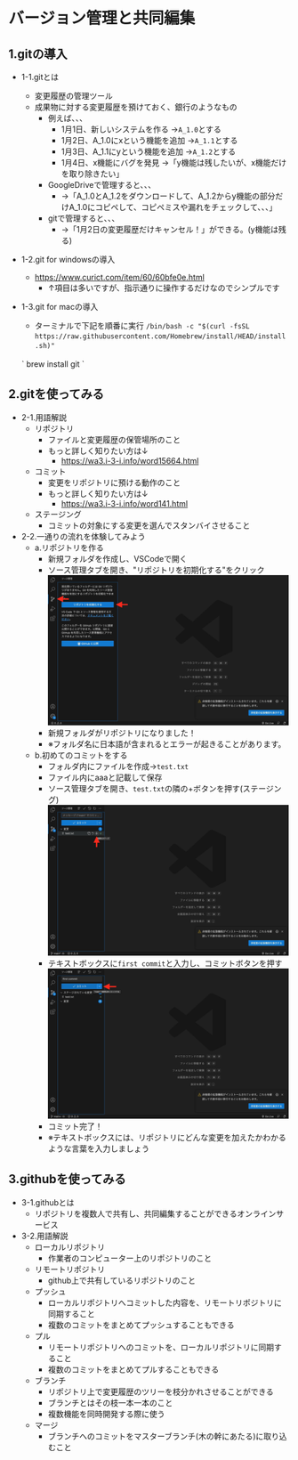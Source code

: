 # バージョン管理と共同編集
## 1.gitの導入
* 1-1.gitとは
    * 変更履歴の管理ツール
    * 成果物に対する変更履歴を預けておく、銀行のようなもの    
        * 例えば、、、
            * 1月1日、新しいシステムを作る
            →`A_1.0`とする
            * 1月2日、A_1.0にxという機能を追加
            →`A_1.1`とする
            * 1月3日、A_1.1にyという機能を追加
            →`A_1.2`とする
            * 1月4日、x機能にバグを発見
            →「y機能は残したいが、x機能だけを取り除きたい」
        * GoogleDriveで管理すると、、、
            * →「A_1.0とA_1.2をダウンロードして、A_1.2からy機能の部分だけA_1.0にコピペして、コピペミスや漏れをチェックして、、、」
        * gitで管理すると、、、
            * →「1月2日の変更履歴だけキャンセル！」ができる。(y機能は残る)
* 1-2.git for windowsの導入
    * https://www.curict.com/item/60/60bfe0e.html
        * ↑項目は多いですが、指示通りに操作するだけなのでシンプルです

* 1-3.git for macの導入
    * ターミナルで下記を順番に実行
    `
    /bin/bash -c "$(curl -fsSL https://raw.githubusercontent.com/Homebrew/install/HEAD/install.sh)"
    `
    <br>
    `
    brew install git
    `
## 2.gitを使ってみる
* 2-1.用語解説
    * リポジトリ
        * ファイルと変更履歴の保管場所のこと
        * もっと詳しく知りたい方は↓
            * https://wa3.i-3-i.info/word15664.html
    * コミット
        * 変更をリポジトリに預ける動作のこと
        * もっと詳しく知りたい方は↓
            * https://wa3.i-3-i.info/word141.html
    * ステージング
        * コミットの対象にする変更を選んでスタンバイさせること
* 2-2.一通りの流れを体験してみよう
    * a.リポジトリを作る
        * 新規フォルダを作成し、VSCodeで開く
        * ソース管理タブを開き、"リポジトリを初期化する"をクリック
        ![vscode_git](../images/vscode_git.jpg)
        * 新規フォルダがリポジトリになりました！
        * ※フォルダ名に日本語が含まれるとエラーが起きることがあります。
    * b.初めてのコミットをする
        * フォルダ内にファイルを作成→`test.txt`
        * ファイル内にaaaと記載して保存
        * ソース管理タブを開き、`test.txt`の隣の+ボタンを押す(ステージング)
        ![vscode_staging](../images/vscode_staging.jpg)
        * テキストボックスに`first commit`と入力し、コミットボタンを押す
        ![vscode_commit](../images/vscode_commit.jpg)
        * コミット完了！
        * ※テキストボックスには、リポジトリにどんな変更を加えたかわかるような言葉を入力しましょう
## 3.githubを使ってみる
* 3-1.githubとは
    * リポジトリを複数人で共有し、共同編集することができるオンラインサービス
* 3-2.用語解説
    * ローカルリポジトリ
        * 作業者のコンピューター上のリポジトリのこと
    * リモートリポジトリ
        * github上で共有しているリポジトリのこと
    * プッシュ
        * ローカルリポジトリへコミットした内容を、リモートリポジトリに同期すること
        * 複数のコミットをまとめてプッシュすることもできる
    * プル
        * リモートリポジトリへのコミットを、ローカルリポジトリに同期すること
        * 複数のコミットをまとめてプルすることもできる
    * ブランチ
        * リポジトリ上で変更履歴のツリーを枝分かれさせることができる
        * ブランチとはその枝一本一本のこと
        * 複数機能を同時開発する際に使う
    * マージ
        * ブランチへのコミットをマスターブランチ(木の幹にあたる)に取り込むこと